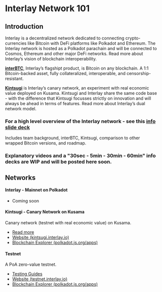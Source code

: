 # Interlay Network 101

## Introduction

Interlay is a decentralized network dedicated to connecting crypto-currencies like Bitcoin with DeFi platforms like Polkadot and Ethereum. The Interlay network is hosted as a Polkadot parachain and will be connected to Cosmos, Ethereum and other major DeFi networks. Read more about Interlay’s vision of blockchain interoperability.

**[interBTC](/getting-started/overview?id=interbtc-bitcoin-on-any-blockchain)**, Interlay’s flagshipt product, is Bitcoin on any blockchain. A 1:1 Bitcoin-backed asset, fully collateralized, interoperable, and censorship-resistant.

**[Kintsugi](../kintsugi/overview)** is Interlay’s canary network, an experiment with real economic value deployed on Kusama. Kintsugi and Interlay share the same code base - with the difference that Kintsugi focusses strictly on innovation and will always be ahead in terms of features. Read more about Interlay’s dual network model.

### For a high level overview of the Interlay network - see this [ info slide deck](https://docs.google.com/presentation/d/1nqxPiL5Ya5IBEkofdg5TVa4gc4SkBXTpHWOX15duqns/edit#slide=id.g86723de484_0_6)
Includes team background, interBTC, Kintsugi, comparison to other wrapped Bitcoin versions, and roadmap.

### Explanatory videos and a "30sec - 5min - 30min - 60min" info decks are WIP and will be posted here soon.


## Networks

#### Interlay - Mainnet on Polkadot

- Coming soon

#### Kintsugi - Canary Network on Kusama

Canary network (testnet with real economic value) on Kusama.

- [Read more](../kintsugi/overview.md)
- [Website (kintsugi.interlay.io)](https://kintsugi.interlay.io/)
- [Blockchain Explorer (polkadot.js.org/apps)](https://polkadot.js.org/apps/?rpc=wss%3A%2F%2Fapi-kusama.interlay.io%2Fparachain#/explorer)

#### Testnet

A PoA zero-value testnet.

- [Testing Guides](../guides/prereq.md)
- [Website (testnet.interlay.io)](https://testnet.interlay.io/)
- [Blockchain Explorer (polkadot.js.org/apps)](https://polkadot.js.org/apps/?rpc=wss%3A%2F%2Fapi.interlay.io%2Fparachain%2F#/explorer)
